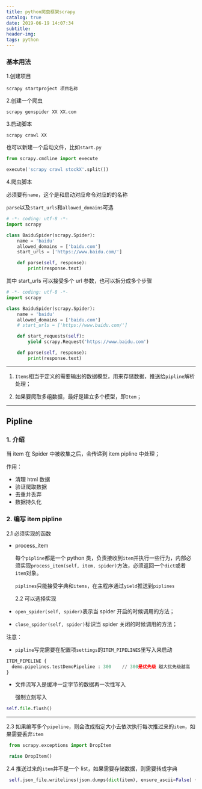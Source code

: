 ```yaml
---
title: python爬虫框架scrapy
catalog: true
date: 2019-06-19 14:07:34
subtitle:
header-img:
tags: python
---
```


### 基本用法

1.创建项目

```shell
scrapy startproject 项目名称
```

2.创建一个爬虫

```shell
scrapy genspider XX XX.com
```

3.启动脚本

```shell
scrapy crawl XX
```

也可以新建一个启动文件，比如`start.py`

```python
from scrapy.cmdline import execute

execute('scrapy crawl stockX'.split())
```

4.爬虫脚本

必须要有`name`，这个是和启动对应命令对应的的名称

`parse`以及`start_urls`和`allowed_domains`可选

```python
# -*- coding: utf-8 -*-
import scrapy

class BaiduSpider(scrapy.Spider):
    name = 'baidu'
    allowed_domains = ['baidu.com']
    start_urls = ['https://www.baidu.com/']

    def parse(self, response):
        print(response.text)
```

其中 start_urls 可以接受多个 url 参数，也可以拆分成多个步骤

```python
# -*- coding: utf-8 -*-
import scrapy

class BaiduSpider(scrapy.Spider):
    name = 'baidu'
    allowed_domains = ['baidu.com']
    # start_urls = ['https://www.baidu.com/']

    def start_requests(self):
        yield scrapy.Request('https://www.baidu.com')

    def parse(self, response):
        print(response.text)
```

---

1. `Items`相当于定义的需要输出的数据模型，用来存储数据，推送给`pipline`解析处理；

2. 如果要爬取多组数据，最好是建立多个模型，即`Item`；

---

## Pipline

### 1. 介绍

当 item 在 Spider 中被收集之后，会传递到 item pipline 中处理；

作用：

- 清理 html 数据
- 验证爬取数据
- 去重并丢弃
- 数据持久化

### 2. 编写 item pipline

2.1 必须实现的函数

- process_item

  每个`pipline`都是一个 python 类，负责接收到`item`并执行一些行为，内部必须实现`process_item(self, item, spider)`方法，必须返回一个`dict`或者`item`对象。

  `piplines`只能接受字典和`items`，在主程序通过`yield`推送到`piplines`

  2.2 可以选择实现

- `open_spider(self, spider)`表示当 spider 开启的时候调用的方法；
- `close_spider(self, spider)`标识当 spider 关闭的时候调用的方法；

注意：

- `pipline`写完需要在配置项`settings`的`ITEM_PIPELINES`里写入来启动

```python
ITEM_PIPELINE {
  demo.pipelines.testDemoPipeline : 300    // 300是优先级 越大优先级越高
}
```

- 文件流写入是缓冲一定字节的数据再一次性写入

  强制立刻写入

```python
self.file.flush()
```

---

2.3 如果编写多个`pipeline`，则会改成指定大小去依次执行每次推过来的`item`，如果需要丢弃`item`

```python
 from scrapy.exceptions import DropItem

 raise DropItem()
```

2.4 推送过来的`item`并不是一个 list，如果需要存储数据，则需要转成字典

```python
 self.json_file.writelines(json.dumps(dict(item), ensure_ascii=False) + '\r')
```
